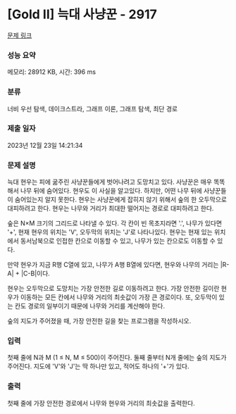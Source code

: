 # [Gold II] 늑대 사냥꾼 - 2917 

[문제 링크](https://www.acmicpc.net/problem/2917) 

### 성능 요약

메모리: 28912 KB, 시간: 396 ms

### 분류

너비 우선 탐색, 데이크스트라, 그래프 이론, 그래프 탐색, 최단 경로

### 제출 일자

2023년 12월 23일 14:21:34

### 문제 설명

<p>늑대 현우는 피에 굶주린 사냥꾼들에게 벗어나려고 도망치고 있다. 사냥꾼은 매우 똑똑해서 나무 뒤에 숨어있다. 현우도 이 사실을 알고있다. 하지만, 어떤 나무 뒤에 사냥꾼들이 숨어있는지 알지 못한다. 현우는 사냥꾼에게 잡히지 않기 위해서 숲의 한 오두막으로 대피하려고 한다. 현우는 나무와 거리가 최대한 떨어지는 경로로 대피하려고 한다.</p>

<p>숲은 N×M 크기의 그리드로 나타낼 수 있다. 각 칸이 빈 목초지라면 '.', 나무가 있다면 '+', 현재 현우의 위치는 'V', 오두막의 위치는 'J'로 나타나있다. 현우는 현재 있는 위치에서 동서남북으로 인접한 칸으로 이동할 수 있고, 나무가 있는 칸으로도 이동할 수 있다.</p>

<p>만약 현우가 지금 R행 C열에 있고, 나무가 A행 B열에 있다면, 현우와 나무의 거리는 |R-A| + |C-B|이다.</p>

<p>현우는 오두막으로 도망치는 가장 안전한 길로 이동하려고 한다. 가장 안전한 길이란 현우가 이동하는 모든 칸에서 나무와 거리의 최솟값이 가장 큰 경로이다. 또, 오두막이 있는 칸도 경로의 일부이기 때문에 나무와 거리를 계산해야 한다.</p>

<p>숲의 지도가 주어졌을 때, 가장 안전한 길을 찾는 프로그램을 작성하시오.</p>

### 입력 

 <p>첫째 줄에 N과 M (1 ≤ N, M ≤ 500)이 주어진다. 둘째 줄부터 N개 줄에는 숲의 지도가 주어진다. 지도에 'V'와 'J'는 딱 하나만 있고, 적어도 하나의 '+'가 있다.</p>

### 출력 

 <p>첫째 줄에 가장 안전한 경로에서 나무와 현우와 거리의 최솟값을 출력한다.</p>


